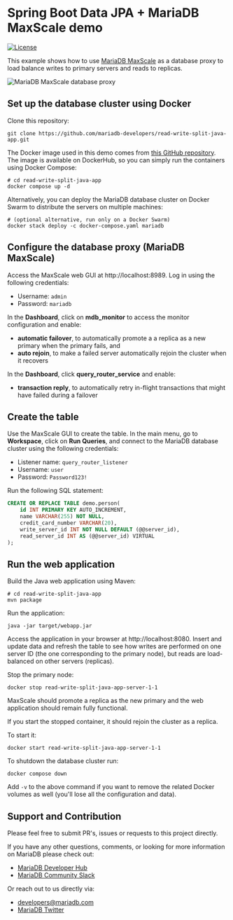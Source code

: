 # Spring Boot Data JPA + MariaDB MaxScale demo

[![License](https://img.shields.io/badge/License-MIT-blue.svg?style=plastic)](https://opensource.org/licenses/MIT)

This example shows how to use [MariaDB MaxScale](https://mariadb.com/docs/products/mariadb-maxscale/) as a database proxy to load balance writes to
primary servers and reads to replicas.

![MariaDB MaxScale database proxy](https://repository-images.githubusercontent.com/558545499/2696d4ed-f270-4ef5-9c97-7516e7ac6f2c)

## Set up the database cluster using Docker

Clone this repository:

```shell
git clone https://github.com/mariadb-developers/read-write-split-java-app.git
```

The Docker image used in this demo comes from [this GitHub repository](https://github.com/alejandro-du/mariadb-docker-deployments.git). The image is available on DockerHub, so you can simply run the containers using Docker Compose:

```shell
# cd read-write-split-java-app
docker compose up -d
```

Alternatively, you can deploy the MariaDB database cluster on Docker Swarm to distribute the servers on multiple machines:

```shell
# (optional alternative, run only on a Docker Swarm)
docker stack deploy -c docker-compose.yaml mariadb
```

## Configure the database proxy (MariaDB MaxScale)

Access the MaxScale web GUI at http://localhost:8989. Log in using the following credentials:

* Username: `admin`
* Password: `mariadb`

In the **Dashboard**, click on **mdb_monitor** to access the monitor configuration and enable:

 * **automatic failover**, to automatically promote a a replica as a new primary when the primary fails, and
 * **auto rejoin**, to make a failed server automatically rejoin the cluster when it recovers

In the **Dashboard**, click **query_router_service** and enable:

 * **transaction reply**, to automatically retry in-flight transactions that might have failed during a failover

## Create the table

Use the MaxScale GUI to create the table. In the main menu, go to **Workspace**, click on **Run Queries**, and connect to the MariaDB database cluster using the following credentials:

* Listener name: `query_router_listener`
* Username: `user`
* Password: `Password123!`

Run the following SQL statement:

```sql
CREATE OR REPLACE TABLE demo.person(
    id INT PRIMARY KEY AUTO_INCREMENT,
    name VARCHAR(255) NOT NULL,
    credit_card_number VARCHAR(20),
    write_server_id INT NOT NULL DEFAULT (@@server_id),
    read_server_id INT AS (@@server_id) VIRTUAL
);
```

## Run the web application

Build the Java web application using Maven:

```shell
# cd read-write-split-java-app
mvn package
```

Run the application:

```shell
java -jar target/webapp.jar
```

Access the application in your browser at http://localhost:8080. Insert and update data and refresh the table to see how writes are performed on one server ID (the one corresponding to the primary node), but reads are load-balanced on other servers (replicas).

Stop the primary node:

```shell
docker stop read-write-split-java-app-server-1-1
```

MaxScale should promote a replica as the new primary and the web application should remain fully functional.

If you start the stopped container, it should rejoin the cluster as a replica.

To start it:

```shell
docker start read-write-split-java-app-server-1-1
```

To shutdown the database cluster run:

```shell
docker compose down
```

Add `-v` to the above command if you want to remove the related Docker volumes as well (you'll lose all the configuration and data).

## Support and Contribution

Please feel free to submit PR's, issues or requests to this project
directly.

If you have any other questions, comments, or looking for more information
on MariaDB please check out:

* [MariaDB Developer Hub](https://mariadb.com/developers)
* [MariaDB Community Slack](https://r.mariadb.com/join-community-slack)

Or reach out to us directly via:

* [developers@mariadb.com](mailto:developers@mariadb.com)
* [MariaDB Twitter](https://twitter.com/mariadb)
